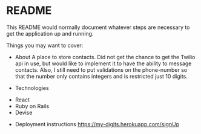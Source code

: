 # README

This README would normally document whatever steps are necessary to get the
application up and running.

Things you may want to cover:


* About
A place to store contacts. Did not get the chance to get the Twilio api in use, but would like to implement it to have the ability to message contacts. Also, I still need to put validations on the phone-number so that the number only contains integers and is restricted just 10 digits.


* Technologies
- React
- Ruby on Rails 
- Devise

* Deployment instructions
https://my-digits.herokuapp.com/signUp



